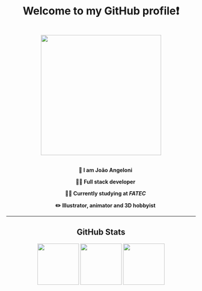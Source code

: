 <h1 align="center">
  Welcome to my GitHub profile❗
</h1>

<br>

<div align="center">
  <img align="center" width="320px" src="https://github.com/jaoangeloni/jaoangeloni/assets/111870271/3b4c6936-2b71-437f-907e-3d2ba8e87a9f"/>
</div>

<br>

<ul width="420" align="center">
  <p><b>👋 I am João Angeloni</b></p>
  <p><b>👨‍💻 Full stack developer</b></p>
  <p><b>👨‍🎓 Currently studying at <i>FATEC</i></b></p>
  <p><b>✏️ Illustrator, animator and 3D hobbyist</b></p>
</ul>

<hr>

<h2 align="center">GitHub Stats</h2>

<div align="center">
  <img height="110" src="https://github-readme-stats.vercel.app/api/top-langs/?username=jaoangeloni&layout=compact&theme=radical"/>
  <img height="110" src="https://github-readme-streak-stats.herokuapp.com/?user=jaoangeloni&count_weight=0.5&theme=radical"/>
  <img height="110" src="https://github-readme-stats.vercel.app/api?username=jaoangeloni&count_weight=0.5&theme=radical&show_icons=true"/>
</div> 


